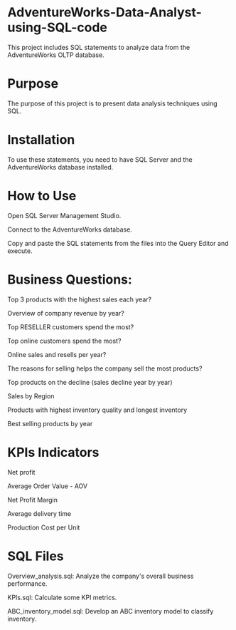 # AdventureWorks-Data-Analyst-using-SQL-code
This project includes SQL statements to analyze data from the AdventureWorks OLTP database.

# Purpose
The purpose of this project is to present data analysis techniques using SQL.

# Installation
To use these statements, you need to have SQL Server and the AdventureWorks database installed.

# How to Use
Open SQL Server Management Studio.

Connect to the AdventureWorks database.

Copy and paste the SQL statements from the files into the Query Editor and execute.

# Business Questions:
Top 3 products with the highest sales each year?

Overview of company revenue by year?

Top RESELLER customers spend the most?

Top online customers spend the most?

Online sales and resells per year?

The reasons for selling helps the company sell the most products?

Top products on the decline (sales decline year by year)

Sales by Region

Products with highest inventory quality and longest inventory

Best selling products by year


# KPIs Indicators
Net profit

Average Order Value - AOV

Net Profit Margin

Average delivery time

Production Cost per Unit


# SQL Files
Overview_analysis.sql: Analyze the company's overall business performance.

KPIs.sql: Calculate some KPI metrics.

ABC_inventory_model.sql: Develop an ABC inventory model to classify inventory.
